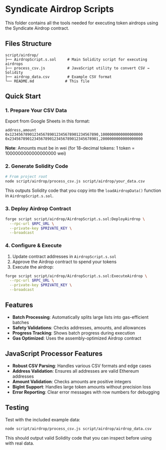 # Syndicate Airdrop Scripts

This folder contains all the tools needed for executing token airdrops using the Syndicate Airdrop contract.

## Files Structure

```
script/airdrop/
├── AirdropScript.s.sol     # Main Solidity script for executing airdrops
├── process_csv.js          # JavaScript utility to convert CSV → Solidity
├── airdrop_data.csv        # Example CSV format
└── README.md              # This file
```

## Quick Start

### 1. Prepare Your CSV Data

Export from Google Sheets in this format:
```csv
address,amount
0x1234567890123456789012345678901234567890,1000000000000000000
0x2345678901234567890123456789012345678901,2000000000000000000
```

**Note**: Amounts must be in wei (for 18-decimal tokens: 1 token = 1000000000000000000 wei)

### 2. Generate Solidity Code

```bash
# From project root
node script/airdrop/process_csv.js script/airdrop/your_data.csv
```

This outputs Solidity code that you copy into the `loadAirdropData()` function in `AirdropScript.s.sol`.

### 3. Deploy Airdrop Contract

```bash
forge script script/airdrop/AirdropScript.s.sol:DeployAirdrop \
  --rpc-url $RPC_URL \
  --private-key $PRIVATE_KEY \
  --broadcast
```

### 4. Configure & Execute

1. Update contract addresses in `AirdropScript.s.sol`
2. Approve the Airdrop contract to spend your tokens
3. Execute the airdrop:

```bash
forge script script/airdrop/AirdropScript.s.sol:ExecuteAirdrop \
  --rpc-url $RPC_URL \
  --private-key $PRIVATE_KEY \
  --broadcast
```

## Features

- **Batch Processing**: Automatically splits large lists into gas-efficient batches
- **Safety Validations**: Checks addresses, amounts, and allowances
- **Progress Tracking**: Shows batch progress during execution
- **Gas Optimized**: Uses the assembly-optimized Airdrop contract

## JavaScript Processor Features

- **Robust CSV Parsing**: Handles various CSV formats and edge cases
- **Address Validation**: Ensures all addresses are valid Ethereum addresses
- **Amount Validation**: Checks amounts are positive integers
- **BigInt Support**: Handles large token amounts without precision loss
- **Error Reporting**: Clear error messages with row numbers for debugging

## Testing

Test with the included example data:
```bash
node script/airdrop/process_csv.js script/airdrop/airdrop_data.csv
```

This should output valid Solidity code that you can inspect before using with real data.